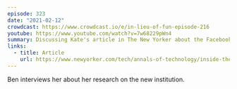 ```yaml
---
episode: 323
date: "2021-02-12"
crowdcast: https://www.crowdcast.io/e/in-lieu-of-fun-episode-216
youtube: https://www.youtube.com/watch?v=7w68229pWn4
summary: Discussing Kate's article in The New Yorker about the Facebook Oversight Board
links:
  - title: Article
    url: https://www.newyorker.com/tech/annals-of-technology/inside-the-making-of-facebooks-supreme-court
---
```

Ben interviews her about her research on the new institution.
